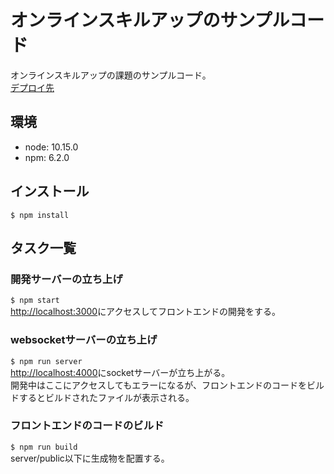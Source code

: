# オンラインスキルアップのサンプルコード

オンラインスキルアップの課題のサンプルコード。  
[デプロイ先](https://online-skillup-example.herokuapp.com/)  

## 環境
+ node: 10.15.0
+ npm: 6.2.0

## インストール
`$ npm install`

## タスク一覧
### 開発サーバーの立ち上げ
`$ npm start`  
[http://localhost:3000](http://localhost:3000)にアクセスしてフロントエンドの開発をする。  

### websocketサーバーの立ち上げ
`$ npm run server`  
[http://localhost:4000](http://localhost:4000)にsocketサーバーが立ち上がる。  
開発中はここにアクセスしてもエラーになるが、フロントエンドのコードをビルドするとビルドされたファイルが表示される。  

### フロントエンドのコードのビルド
`$ npm run build`  
server/public以下に生成物を配置する。
